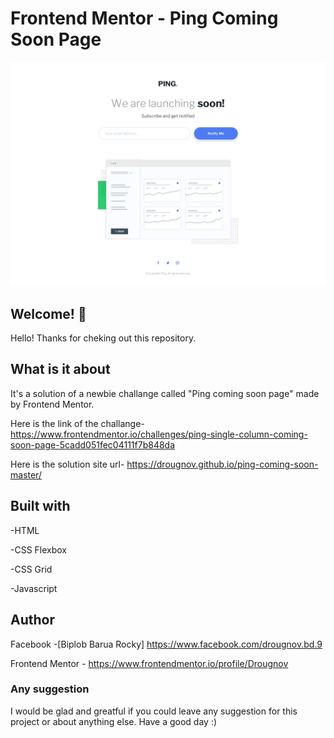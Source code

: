 # Frontend Mentor - Ping Coming Soon Page

![Design previw for ping coming soon page](./design/desktop-design.jpg)

## Welcome! 👋

Hello! Thanks for cheking out this repository.

## What is it about

It's a solution of a newbie challange called "Ping coming soon page" made by Frontend Mentor.

Here is the link of the challange-
https://www.frontendmentor.io/challenges/ping-single-column-coming-soon-page-5cadd051fec04111f7b848da

Here is the solution site url-
https://drougnov.github.io/ping-coming-soon-master/

## Built with

-HTML

-CSS Flexbox

-CSS Grid

-Javascript

## Author

Facebook -[Biplob Barua Rocky] https://www.facebook.com/drougnov.bd.9

Frontend Mentor - https://www.frontendmentor.io/profile/Drougnov

### Any suggestion

I would be glad and greatful if you could leave any suggestion for this project or about anything else. Have a good day :)
